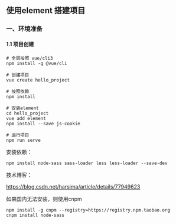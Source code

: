 ## 使用element 搭建项目

### 一、环境准备

#### 1.1 项目创建

```
# 全局按照 vue/cli3
npm install -g @vue/cli

# 创建项目
vue create hello_project

# 按照依赖
npm install

# 安装element
cd hello_project
vue add element
npm install --save js-cookie

# 运行项目
npm run serve

```



安装依赖：

````
npm install node-sass sass-loader less less-loader --save-dev
````

技术博客：

https://blog.csdn.net/harsima/article/details/77949623

如果国内无法安装，则使用cnpm 

````
npm install -g cnpm --registry=https://registry.npm.taobao.org
cnpm install node-sass
````



